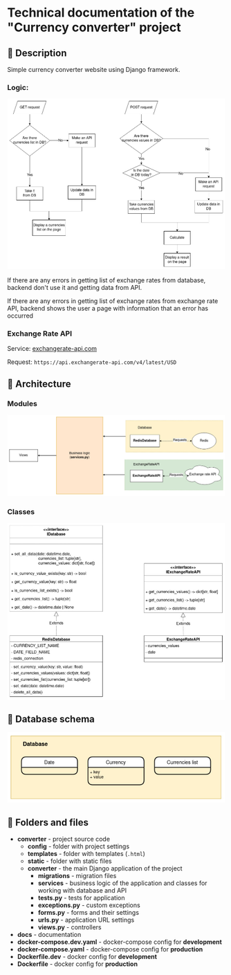 # Technical documentation of the "Currency converter" project

## :page_facing_up: Description

Simple currency converter website using Django framework.

### Logic:

![logic_diagram.jpg](./logic_diagram.jpg)

If there are any errors in getting list of exchange rates from database, backend don't use it and getting data from API.

If there are any errors in getting list of exchange rates from exchange rate API, backend shows the user a page with
information that an error has occurred

### Exchange Rate API

Service: [exchangerate-api.com](https://www.exchangerate-api.com/)

Request: `https://api.exchangerate-api.com/v4/latest/USD`

## :orange_book: Architecture

### Modules

![module_diagram.jpg](./module_diagram.jpg)

### Classes

![class_diagram.jpg](./class_diagram.jpg)

## :blue_book: Database schema

![database_schema.jpg](./database_schema.jpg)

## :file_folder: Folders and files

- **converter** - project source code
    - **config** - folder with project settings
    - **templates** - folder with templates (`.html`)
    - **static** - folder with static files
    - **converter** - the main Django application of the project
        - **migrations** - migration files
        - **services** - business logic of the application and classes for working with database and API
        - **tests.py** - tests for application
        - **exceptions.py** - custom exceptions
        - **forms.py** - forms and their settings
        - **urls.py** - application URL settings
        - **views.py** - controllers
- **docs** - documentation
- **docker-compose.dev.yaml** - docker-compose config for **development**
- **docker-compose.yaml** - docker-compose config for **production**
- **Dockerfile.dev** - docker config for **development**
- **Dockerfile** - docker config for **production**
